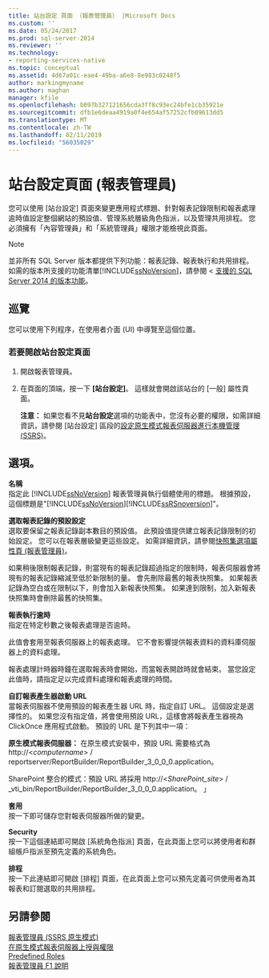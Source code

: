 ```yaml
---
title: 站台設定 頁面 （報表管理員） |Microsoft Docs
ms.custom: ''
ms.date: 05/24/2017
ms.prod: sql-server-2014
ms.reviewer: ''
ms.technology:
- reporting-services-native
ms.topic: conceptual
ms.assetid: 4d67a01c-eae4-49ba-a6e8-8e983c0248f5
author: markingmyname
ms.author: maghan
manager: kfile
ms.openlocfilehash: b097b327121656cda3ff8c93ec24bfe1cb35921e
ms.sourcegitcommit: dfb1e6deaa4919a0f4e654af57252cfb09613dd5
ms.translationtype: MT
ms.contentlocale: zh-TW
ms.lasthandoff: 02/11/2019
ms.locfileid: "56035029"
---
```

# <a name="site-settings-page-report-manager"></a>站台設定頁面 (報表管理員)
  您可以使用 [站台設定] 頁面來變更應用程式標題、針對報表記錄限制和報表處理逾時值設定整個網站的預設值、管理系統層級角色指派，以及管理共用排程。 您必須擁有「內容管理員」和「系統管理員」權限才能檢視此頁面。  
  
> [!NOTE]  
>  並非所有 SQL Server 版本都提供下列功能：報表記錄、報表執行和共用排程。 如需的版本所支援的功能清單[!INCLUDE[ssNoVersion](../includes/ssnoversion-md.md)]，請參閱 <<c2> [ 支援的 SQL Server 2014 的版本功能](../../2014/getting-started/features-supported-by-the-editions-of-sql-server-2014.md)。  
  
## <a name="navigation"></a>巡覽  
 您可以使用下列程序，在使用者介面 (UI) 中導覽至這個位置。  
  
### <a name="to-open-the-site-settings-page"></a>若要開啟站台設定頁面  
  
1.  開啟報表管理員。  
  
2.  在頁面的頂端，按一下 **[站台設定]**。 這樣就會開啟該站台的 [一般] 屬性頁面。  
  
     **注意：** 如果您看不見**站台設定**選項的功能表中，您沒有必要的權限，如需詳細資訊，請參閱 [站台設定] 區段的[設定原生模式報表伺服器進行本機管理&#40;SSRS&#41;](report-server/configure-a-native-mode-report-server-for-local-administration-ssrs.md)。  
  
## <a name="options"></a>選項。  
 **名稱**  
 指定此 [!INCLUDE[ssNoVersion](../includes/ssnoversion-md.md)] 報表管理員執行個體使用的標題。 根據預設，這個標題是"[!INCLUDE[ssNoVersion](../includes/ssnoversion-md.md)][!INCLUDE[ssRSnoversion](../includes/ssrsnoversion-md.md)]"。  
  
 **選取報表記錄的預設設定**  
 選取要保留之報表記錄副本數目的預設值。 此預設值提供建立報表記錄限制的初始設定。 您可以在報表層級變更這些設定。 如需詳細資訊，請參閱[快照集選項屬性頁 &#40;報表管理員&#41;](../../2014/reporting-services/snapshot-options-properties-page-report-manager.md)。  
  
 如果稍後限制報表記錄，則當現有的報表記錄超過指定的限制時，報表伺服器會將現有的報表記錄縮減至低於新限制的量。 會先刪除最舊的報表快照集。 如果報表記錄為空白或在限制以下，則會加入新報表快照集。 如果達到限制，加入新報表快照集時會刪除最舊的快照集。  
  
 **報表執行逾時**  
 指定在特定秒數之後報表處理是否逾時。  
  
 此值會套用至報表伺服器上的報表處理。 它不會影響提供報表資料的資料庫伺服器上的資料處理。  
  
 報表處理計時器時鐘在選取報表時會開始，而當報表開啟時就會結束。 當您設定此值時，請指定足以完成資料處理和報表處理的時間。  
  
 **自訂報表產生器啟動 URL**  
 當報表伺服器不使用預設的報表產生器 URL 時，指定自訂 URL。 這個設定是選擇性的。 如果您沒有指定值，將會使用預設 URL，這樣會將報表產生器視為 ClickOnce 應用程式啟動。 預設的 URL 是下列其中一項：  
  
 **原生模式報表伺服器：** 在原生模式安裝中，預設 URL 需要格式為 http://\<*computername*> / reportserver/ReportBuilder/ReportBuilder_3_0_0_0.application。  
  
 SharePoint 整合的模式：預設 URL 將採用 http://\<*SharePoint_site*> / _vti_bin/ReportBuilder/ReportBuilder_3_0_0_0.application。 」  
  
 **套用**  
 按一下即可儲存您對報表伺服器所做的變更。  
  
 **Security**  
 按一下這個連結即可開啟 [系統角色指派] 頁面，在此頁面上您可以將使用者和群組帳戶指派至預先定義的系統角色。  
  
 **排程**  
 按一下此連結即可開啟 [排程] 頁面，在此頁面上您可以預先定義可供使用者為其報表和訂閱選取的共用排程。  
  
## <a name="see-also"></a>另請參閱  
 [報表管理員 &#40;SSRS 原生模式&#41;](../../2014/reporting-services/report-manager-ssrs-native-mode.md)   
 [在原生模式報表伺服器上授與權限](security/granting-permissions-on-a-native-mode-report-server.md)   
 [Predefined Roles](security/role-definitions-predefined-roles.md)   
 [報表管理員 F1 說明](../../2014/reporting-services/report-manager-f1-help.md)  
  
  
